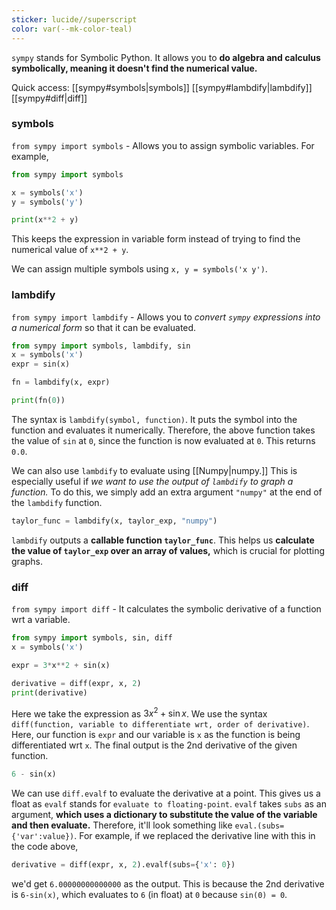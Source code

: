 ```yaml
---
sticker: lucide//superscript
color: var(--mk-color-teal)
---
```

`sympy` stands for Symbolic Python. It allows you to **do algebra and calculus symbolically, meaning it doesn't find the numerical value.** 

Quick access:
[[sympy#symbols|symbols]]
[[sympy#lambdify|lambdify]]
[[sympy#diff|diff]]

### symbols
`from sympy import symbols` - Allows you to assign symbolic variables. For example, 
~~~python
from sympy import symbols

x = symbols('x')
y = symbols('y')

print(x**2 + y)
~~~
This keeps the expression in variable form instead of trying to find the numerical value of `x**2 + y`.

We can assign multiple symbols using `x, y = symbols('x y')`.

### lambdify
`from sympy import lambdify` - Allows you to *convert `sympy` expressions into a numerical form* so that it can be evaluated.
~~~python
from sympy import symbols, lambdify, sin
x = symbols('x')
expr = sin(x)

fn = lambdify(x, expr)

print(fn(0))
~~~
The syntax is `lambdify(symbol, function)`. It puts the symbol into the function and evaluates it numerically. Therefore, the above function takes the value of `sin` at `0`, since the function is now evaluated at `0`. This returns `0.0`.

We can also use `lambdify` to evaluate using [[Numpy|numpy.]] This is especially useful if *we want to use the output of `lambdify` to graph a function.* To do this, we simply add an extra argument `"numpy"` at the end of the `lambdify` function.

~~~python
taylor_func = lambdify(x, taylor_exp, "numpy")
~~~
`lambdify` outputs a **callable function `taylor_func`**. This helps us **calculate the value of `taylor_exp` over an array of values,** which is crucial for plotting graphs.

### diff
`from sympy import diff` - It calculates the symbolic derivative of a function wrt a variable.
~~~python
from sympy import symbols, sin, diff
x = symbols('x')

expr = 3*x**2 + sin(x)

derivative = diff(expr, x, 2)
print(derivative)
~~~
Here we take the expression as $3x^{2}+\sin x$. We use the syntax `diff(function, variable to differentiate wrt, order of derivative)`. Here, our function is `expr` and our variable is `x` as the function is being differentiated wrt `x`. The final output is the 2nd derivative of the given function.
~~~python
6 - sin(x)
~~~

We can use `diff.evalf` to evaluate the derivative at a point. This gives us a float as `evalf` stands for `evaluate to floating-point`. `evalf` takes `subs` as an argument, **which uses a dictionary to substitute the value of the variable and then evaluate.** Therefore, it'll look something like `eval.(subs={'var':value})`. For example, if we replaced the derivative line with this in the code above,
~~~python
derivative = diff(expr, x, 2).evalf(subs={'x': 0})
~~~
we'd get `6.00000000000000` as the output. This is because the 2nd derivative is `6-sin(x)`, which evaluates to `6` (in float) at `0` because `sin(0) = 0`.